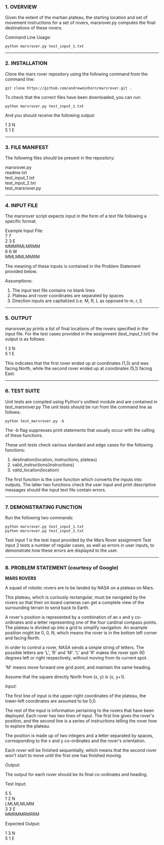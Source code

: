 ### 1.  OVERVIEW

Given the extent of the martian plateau, the starting location and set of movement instructions for a set of rovers, marsrover.py computes the final destinations of these rovers.

Command Line Usage:

    python marsrover.py test_input_1.txt

* * * * * * * * * * * * * * * * * * * * * * * * * * * * * * * * * * * * * * *  

### 2.  INSTALLATION

Clone the mars rover repository using the following command from the command line:

    git clone https://github.com/andreweinhorn/marsrover.git .

To check that the correct files have been downloaded, you can run:

    python marsrover.py test_input_1.txt

And you should receive the following output:

1 3 N  
5 1 E  

* * * * * * * * * * * * * * * * * * * * * * * * * * * * * * * * * * * * * * *  

### 3.  FILE MANIFEST

The following files should be present in the repository:

marsrover.py  
readme.txt  
test_input_1.txt  
test_input_2.txt  
test_marsrover.py  

* * * * * * * * * * * * * * * * * * * * * * * * * * * * * * * * * * * * * * *  

### 4.  INPUT FILE

The marsrover script expects input in the form of a text file following a specific format.

Example Input File:  
7 7  
2 3 E  
MMMRMLMRMM  
6 6 W  
MMLMMLMMRM  

The meaning of these inputs is contained in the Problem Statement provided below.

Assumptions:  
1.  The input text file contains no blank lines
2.  Plateau and rover coordinates are separated by spaces
3.  Direction inputs are capitalized (i.e. M, R, L as opposed to m, r, l)

* * * * * * * * * * * * * * * * * * * * * * * * * * * * * * * * * * * * * * *  

### 5.  OUTPUT

marsrover.py prints a list of final locations of the rovers specified in the input file.  For the test cases provided in the assignment (test_input_1.txt) the output is as follows:

1 3 N  
5 1 E  

This indicates that the first rover ended up at coordinates (1,3) and was facing North, while the second rover ended up at coordinates (5,1) facing East.

* * * * * * * * * * * * * * * * * * * * * * * * * * * * * * * * * * * * * * *  

### 6.  TEST SUITE

Unit tests are compiled using Python's unittest module and are contained in  test_marsrover.py  The unit tests should be run from the command line as follows:

    python test_marsrover.py -b

The -b flag suppresses print statements that usually occur with the calling of these functions.

These unit tests check various standard and edge cases for the following functions:

1.  destination(location, instructions, plateau)
2.  valid_instructions(instructions)
3.  valid_location(location)

The first function is the core function which converts the inputs into outputs.  The latter two functions check the user input and print descriptive messages should the input text file contain errors.

* * * * * * * * * * * * * * * * * * * * * * * * * * * * * * * * * * * * * * *  

### 7.  DEMONSTRATING FUNCTION

Run the following two commands:

    python marsrover.py test_input_1.txt
    python marsrover.py test_input_2.txt

Test input 1 is the test input provided by the Mars Rover assignment
Test input 2 tests a number of regular cases, as well as errors in user inputs, to demonstrate how these errors are displayed to the user.

* * * * * * * * * * * * * * * * * * * * * * * * * * * * * * * * * * * * * * *  

### 8.  PROBLEM STATEMENT (courtesy of Google)

**MARS ROVERS**

A squad of robotic rovers are to be landed by NASA on a plateau on Mars.

This plateau, which is curiously rectangular, must be navigated by the rovers so that their on board cameras can get a complete view of the surrounding terrain to send back to Earth.

A rover's position is represented by a combination of an x and y co-ordinates and a letter representing one of the four cardinal compass points. The plateau is divided up into a grid to simplify navigation. An example position might be 0, 0, N, which means the rover is in the bottom left corner and facing North.

In order to control a rover, NASA sends a simple string of letters. The possible letters are 'L', 'R' and 'M'. 'L' and 'R' makes the rover spin 90 degrees left or right respectively, without moving from its current spot.

'M' means move forward one grid point, and maintain the same heading.

Assume that the square directly North from (x, y) is (x, y+1).

*Input:*

The first line of input is the upper-right coordinates of the plateau, the lower-left coordinates are assumed to be 0,0.

The rest of the input is information pertaining to the rovers that have been deployed. Each rover has two lines of input. The first line gives the rover's position, and the second line is a series of instructions telling the rover how to explore the plateau.

The position is made up of two integers and a letter separated by spaces, corresponding to the x and y co-ordinates and the rover's orientation.

Each rover will be finished sequentially, which means that the second rover won't start to move until the first one has finished moving.

*Output:*

The output for each rover should be its final co-ordinates and heading.

Test Input:

5 5  
1 2 N  
LMLMLMLMM  
3 3 E  
MMRMMRMRRM  

Expected Output:

1 3 N  
5 1 E  
